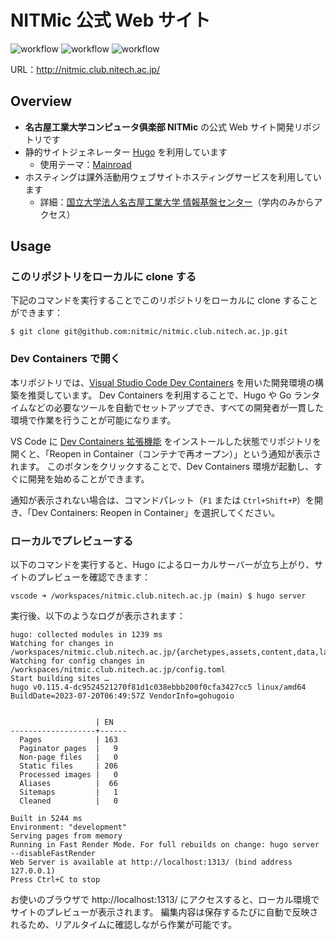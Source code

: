 # NITMic 公式 Web サイト

![workflow](https://github.com/nitmic/nitmic.club.nitech.ac.jp/actions/workflows/build.yml/badge.svg)
![workflow](https://github.com/nitmic/nitmic.club.nitech.ac.jp/actions/workflows/deploy.yml/badge.svg)
![workflow](https://github.com/nitmic/nitmic.club.nitech.ac.jp/actions/workflows/disk_space_alert.yml/badge.svg)

URL：http://nitmic.club.nitech.ac.jp/

## Overview

- **名古屋工業大学コンピュータ俱楽部 NITMic** の公式 Web サイト開発リポジトリです
- 静的サイトジェネレーター [Hugo](https://github.com/gohugoio/hugo) を利用しています
  - 使用テーマ：[Mainroad](https://github.com/Vimux/Mainroad)
- ホスティングは課外活動用ウェブサイトホスティングサービスを利用しています
  - 詳細：[国立大学法人名古屋工業大学 情報基盤センター](https://www.cc.nitech.ac.jp/service/students/web-hosting-club.html)（学内のみからアクセス）

## Usage

### このリポジトリをローカルに clone する

下記のコマンドを実行することでこのリポジトリをローカルに clone することができます：

```
$ git clone git@github.com:nitmic/nitmic.club.nitech.ac.jp.git
```

### Dev Containers で開く

本リポジトリでは、[Visual Studio Code Dev Containers](https://code.visualstudio.com/docs/devcontainers/containers) を用いた開発環境の構築を推奨しています。
Dev Containers を利用することで、Hugo や Go ランタイムなどの必要なツールを自動でセットアップでき、すべての開発者が一貫した環境で作業を行うことが可能になります。

VS Code に [Dev Containers 拡張機能](https://marketplace.visualstudio.com/items?itemName=ms-vscode-remote.remote-containers) をインストールした状態でリポジトリを開くと、「Reopen in Container（コンテナで再オープン）」という通知が表示されます。
このボタンをクリックすることで、Dev Containers 環境が起動し、すぐに開発を始めることができます。

通知が表示されない場合は、コマンドパレット（`F1` または `Ctrl+Shift+P`）を開き、「Dev Containers: Reopen in Container」を選択してください。

### ローカルでプレビューする

以下のコマンドを実行すると、Hugo によるローカルサーバーが立ち上がり、サイトのプレビューを確認できます：

```
vscode ➜ /workspaces/nitmic.club.nitech.ac.jp (main) $ hugo server
```

実行後、以下のようなログが表示されます：

```
hugo: collected modules in 1239 ms
Watching for changes in /workspaces/nitmic.club.nitech.ac.jp/{archetypes,assets,content,data,layouts,static}
Watching for config changes in /workspaces/nitmic.club.nitech.ac.jp/config.toml
Start building sites …
hugo v0.115.4-dc9524521270f81d1c038ebbb200f0cfa3427cc5 linux/amd64 BuildDate=2023-07-20T06:49:57Z VendorInfo=gohugoio


                   | EN
-------------------+------
  Pages            | 163
  Paginator pages  |   9
  Non-page files   |   0
  Static files     | 206
  Processed images |   0
  Aliases          |  66
  Sitemaps         |   1
  Cleaned          |   0

Built in 5244 ms
Environment: "development"
Serving pages from memory
Running in Fast Render Mode. For full rebuilds on change: hugo server --disableFastRender
Web Server is available at http://localhost:1313/ (bind address 127.0.0.1)
Press Ctrl+C to stop
```

お使いのブラウザで http://localhost:1313/ にアクセスすると、ローカル環境でサイトのプレビューが表示されます。
編集内容は保存するたびに自動で反映されるため、リアルタイムに確認しながら作業が可能です。
